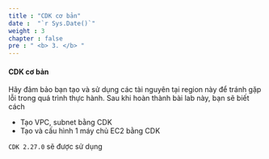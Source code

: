 ```yaml
---
title : "CDK cơ bản"
date :  "`r Sys.Date()`" 
weight : 3
chapter : false
pre : " <b> 3. </b> "
---
```


#### CDK cơ bản

Hãy đảm bảo bạn tạo và sử dụng các tài nguyên tại region này để tránh gặp lỗi trong quá trình thực hành. Sau khi hoàn thành bài lab này, bạn sẽ biết cách

- Tạo VPC, subnet bằng CDK
- Tạo và cấu hình 1 máy chủ EC2 bằng CDK

`CDK 2.27.0` sẽ được sử dụng

